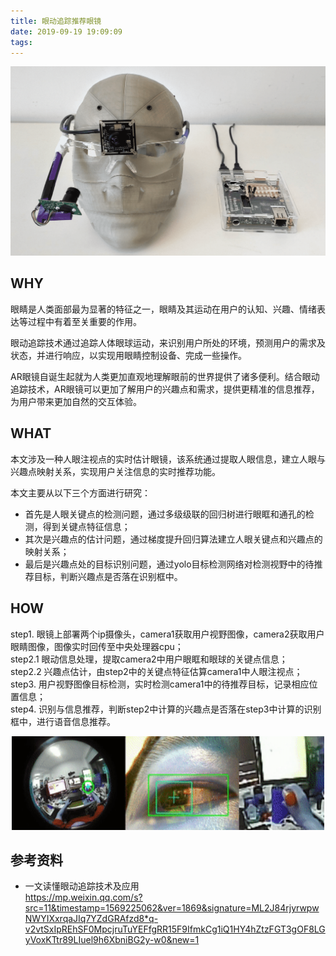 ```yaml
---
title: 眼动追踪推荐眼镜
date: 2019-09-19 19:09:09
tags:
---
```

<div align=center>
<img src = "眼动追踪推荐眼镜\00.png" >
</div>

## WHY  

眼睛是人类面部最为显著的特征之一，眼睛及其运动在用户的认知、兴趣、情绪表达等过程中有着至关重要的作用。  

眼动追踪技术通过追踪人体眼球运动，来识别用户所处的环境，预测用户的需求及状态，并进行响应，以实现用眼睛控制设备、完成一些操作。

AR眼镜自诞生起就为人类更加直观地理解眼前的世界提供了诸多便利。结合眼动追踪技术，AR眼镜可以更加了解用户的兴趣点和需求，提供更精准的信息推荐，为用户带来更加自然的交互体验。


## WHAT

本文涉及一种人眼注视点的实时估计眼镜，该系统通过提取人眼信息，建立人眼与兴趣点映射关系，实现用户关注信息的实时推荐功能。

本文主要从以下三个方面进行研究：
* 首先是人眼关键点的检测问题，通过多级级联的回归树进行眼眶和通孔的检测，得到关键点特征信息；  
* 其次是兴趣点的估计问题，通过梯度提升回归算法建立人眼关键点和兴趣点的映射关系；  
* 最后是兴趣点处的目标识别问题，通过yolo目标检测网络对检测视野中的待推荐目标，判断兴趣点是否落在识别框中。

## HOW

step1. 眼镜上部署两个ip摄像头，camera1获取用户视野图像，camera2获取用户眼睛图像，图像实时回传至中央处理器cpu；  
step2.1 眼动信息处理，提取camera2中用户眼眶和眼球的关键点信息；  
step2.2 兴趣点估计，由step2中的关键点特征估算camera1中人眼注视点；  
step3. 用户视野图像目标检测，实时检测camera1中的待推荐目标，记录相应位置信息；  
step4. 识别与信息推荐，判断step2中计算的兴趣点是否落在step3中计算的识别框中，进行语音信息推荐。




<div align=center>
<img src = "眼动追踪推荐眼镜\detect.gif" width=500 height=150>
</div>




## 参考资料

* 一文读懂眼动追踪技术及应用  
https://mp.weixin.qq.com/s?src=11&timestamp=1569225062&ver=1869&signature=ML2J84rjyrwpwNWYIXxrqaJIq7YZdGRAfzd8*q-v2vtSxIpREhSF0MpcjruTuYEFfgRR15F9IfmkCg1iQ1HY4hZtzFGT3gOF8LGyVoxKTtr89LIuel9h6XbniBG2y-w0&new=1   

